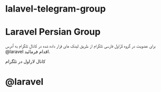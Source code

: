 # lalavel-telegram-group
# Laravel Persian Group

برای عضویت در گروه لاراول فارسی تلگرام از طریق لینک های قرار داده شده در کانال تلگرام به ٱدرس
 @laravel 
اقدام فرمائید.

کانال لاراول در تلگرام

# @laravel
